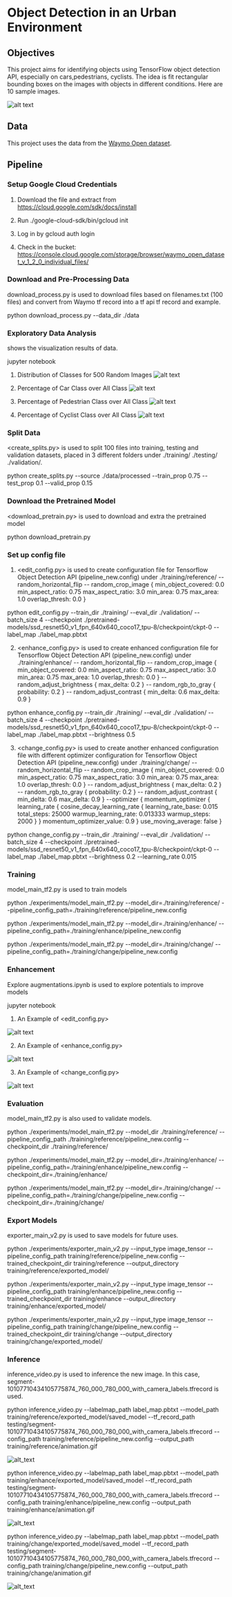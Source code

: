 # Object Detection in an Urban Environment

## Objectives

This project aims for identifying objects using TensorFlow object detection API, especially on cars,pedestrians, cyclists. The idea is fit rectangular bounding boxes on the images with objects in different conditions. Here are 10 sample images.  

![alt text](https://github.com/vickyting0910/objectdetection/blob/main/images/samples.png?raw=true)

## Data

This project uses the data from the [Waymo Open dataset](https://waymo.com/open/). 

## Pipeline

### Setup Google Cloud Credentials

1. Download the file and extract from https://cloud.google.com/sdk/docs/install

2. Run ./google-cloud-sdk/bin/gcloud init

3. Log in by gcloud auth login

4. Check in the bucket: https://console.cloud.google.com/storage/browser/waymo_open_dataset_v_1_2_0_individual_files/


### Download and Pre-Processing Data

download_process.py is used to download files based on filenames.txt (100 files) and convert from Waymo tf record into a tf api tf record and example.

python download_process.py --data_dir ./data

### Exploratory Data Analysis

<Exploratory Data Analysis.ipynb> shows the visualization results of data. 

jupyter notebook

1. Distribution of Classes for 500 Random Images
![alt text](https://github.com/vickyting0910/objectdetection/blob/main/images/distribution.png?raw=true)

2. Percentage of Car Class over All Class
![alt text](https://github.com/vickyting0910/objectdetection/blob/main/images/car.png?raw=true)

3. Percentage of Pedestrian Class over All Class
![alt text](https://github.com/vickyting0910/objectdetection/blob/main/images/ped.png?raw=true)

4. Percentage of Cyclist Class over All Class
![alt text](https://github.com/vickyting0910/objectdetection/blob/main/images/cyc.png?raw=true)

### Split Data

<create_splits.py> is used to split 100 files into training, testing and validation datasets, placed in 3 different folders under ./training/ ./testing/ ./validation/.  

python create_splits.py --source ./data/processed --train_prop 0.75 --test_prop 0.1 --valid_prop 0.15

### Download the Pretrained Model

<download_pretrain.py> is used to download and extra the pretrained model

python download_pretrain.py

### Set up config file

1. <edit_config.py> is used to create configuration file for Tensorflow Object Detection API (pipeline_new.config) under ./training/reference/
-- random_horizontal_flip
-- random_crop_image {
      min_object_covered: 0.0
      min_aspect_ratio: 0.75
      max_aspect_ratio: 3.0
      min_area: 0.75
      max_area: 1.0
      overlap_thresh: 0.0
    }

python edit_config.py --train_dir ./training/ --eval_dir ./validation/ --batch_size 4 --checkpoint ./pretrained-models/ssd_resnet50_v1_fpn_640x640_coco17_tpu-8/checkpoint/ckpt-0 --label_map ./label_map.pbtxt

2. <enhance_config.py> is used to create enhanced configuration file for Tensorflow Object Detection API (pipeline_new.config) under ./training/enhance/
-- random_horizontal_flip
-- random_crop_image {
      min_object_covered: 0.0
      min_aspect_ratio: 0.75
      max_aspect_ratio: 3.0
      min_area: 0.75
      max_area: 1.0
      overlap_thresh: 0.0
    }
-- random_adjust_brightness {
      max_delta: 0.2
    }
-- random_rgb_to_gray {
      probability: 0.2
    }
-- random_adjust_contrast {
      min_delta: 0.6
      max_delta: 0.9
    }

python enhance_config.py --train_dir ./training/ --eval_dir ./validation/ --batch_size 4 --checkpoint ./pretrained-models/ssd_resnet50_v1_fpn_640x640_coco17_tpu-8/checkpoint/ckpt-0 --label_map ./label_map.pbtxt --brightness 0.5

3. <change_config.py> is used to create another enhanced configuration file with different optimizer configuration for Tensorflow Object Detection API (pipeline_new.config) under ./training/change/
-- random_horizontal_flip
-- random_crop_image {
      min_object_covered: 0.0
      min_aspect_ratio: 0.75
      max_aspect_ratio: 3.0
      min_area: 0.75
      max_area: 1.0
      overlap_thresh: 0.0
    }
-- random_adjust_brightness {
      max_delta: 0.2
    }
-- random_rgb_to_gray {
      probability: 0.2
    }
-- random_adjust_contrast {
      min_delta: 0.6
      max_delta: 0.9
    }
--optimizer {
    momentum_optimizer {
      learning_rate {
        cosine_decay_learning_rate {
          learning_rate_base: 0.015
          total_steps: 25000
          warmup_learning_rate: 0.013333
          warmup_steps: 2000
        }
      }
      momentum_optimizer_value: 0.9
    }
    use_moving_average: false
  }

python change_config.py --train_dir ./training/ --eval_dir ./validation/ --batch_size 4 --checkpoint ./pretrained-models/ssd_resnet50_v1_fpn_640x640_coco17_tpu-8/checkpoint/ckpt-0 --label_map ./label_map.pbtxt --brightness 0.2 --learning_rate 0.015

### Training

model_main_tf2.py is used to train models

python ./experiments/model_main_tf2.py --model_dir=./training/reference/ --pipeline_config_path=./training/reference/pipeline_new.config

python ./experiments/model_main_tf2.py --model_dir=./training/enhance/ --pipeline_config_path=./training/enhance/pipeline_new.config

python ./experiments/model_main_tf2.py --model_dir=./training/change/ --pipeline_config_path=./training/change/pipeline_new.config


### Enhancement

Explore augmentations.ipynb is used to explore potentials to improve models

jupyter notebook

1. An Example of <edit_config.py>

![alt text](https://github.com/vickyting0910/objectdetection/blob/main/images/referenceexample.png?raw=true)

2. An Example of <enhance_config.py>

![alt text](https://github.com/vickyting0910/objectdetection/blob/main/images/enhanceexample.png?raw=true)

3. An Example of <change_config.py>

![alt text](https://github.com/vickyting0910/objectdetection/blob/main/images/changeexample.png?raw=true)

### Evaluation

model_main_tf2.py is also used to validate models. 

python ./experiments/model_main_tf2.py --model_dir ./training/reference/ --pipeline_config_path ./training/reference/pipeline_new.config --checkpoint_dir ./training/reference/

python ./experiments/model_main_tf2.py --model_dir=./training/enhance/ --pipeline_config_path=./training/enhance/pipeline_new.config --checkpoint_dir=./training/enhance/

python ./experiments/model_main_tf2.py --model_dir=./training/change/ --pipeline_config_path=./training/change/pipeline_new.config --checkpoint_dir=./training/change/

### Export Models 

exporter_main_v2.py is used to save models for future uses. 

python ./experiments/exporter_main_v2.py --input_type image_tensor --pipeline_config_path training/reference/pipeline_new.config --trained_checkpoint_dir training/reference --output_directory training/reference/exported_model/

python ./experiments/exporter_main_v2.py --input_type image_tensor --pipeline_config_path training/enhance/pipeline_new.config --trained_checkpoint_dir training/enhance --output_directory training/enhance/exported_model/

python ./experiments/exporter_main_v2.py --input_type image_tensor --pipeline_config_path training/change/pipeline_new.config --trained_checkpoint_dir training/change --output_directory training/change/exported_model/

### Inference

inference_video.py is used to inference the new image. In this case, segment-10107710434105775874_760_000_780_000_with_camera_labels.tfrecord is used. 

python inference_video.py --labelmap_path label_map.pbtxt --model_path training/reference/exported_model/saved_model --tf_record_path testing/segment-10107710434105775874_760_000_780_000_with_camera_labels.tfrecord --config_path training/reference/pipeline_new.config --output_path training/reference/animation.gif

![alt_text](https://github.com/vickyting0910/objectdetection/blob/main/images/animation_reference.gif)

python inference_video.py --labelmap_path label_map.pbtxt --model_path training/enhance/exported_model/saved_model --tf_record_path testing/segment-10107710434105775874_760_000_780_000_with_camera_labels.tfrecord --config_path training/enhance/pipeline_new.config --output_path training/enhance/animation.gif

![alt_text](https://github.com/vickyting0910/objectdetection/blob/main/images/animation_enhance.gif)

python inference_video.py --labelmap_path label_map.pbtxt --model_path training/change/exported_model/saved_model --tf_record_path testing/segment-10107710434105775874_760_000_780_000_with_camera_labels.tfrecord --config_path training/change/pipeline_new.config --output_path training/change/animation.gif

![alt_text](https://github.com/vickyting0910/objectdetection/blob/main/images/animation_change.gif)

